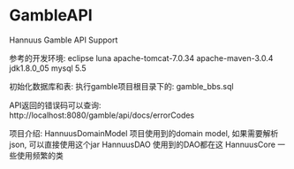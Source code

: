 # GambleAPI
Hannuus Gamble API Support

参考的开发环境:
eclipse luna
apache-tomcat-7.0.34
apache-maven-3.0.4
jdk1.8.0_05
mysql 5.5


初始化数据库和表: 执行gamble项目根目录下的: gamble_bbs.sql

API返回的错误码可以查询:
http://localhost:8080/gamble/api/docs/errorCodes


项目介绍:
HannuusDomainModel  项目使用到的domain model, 如果需要解析json, 可以直接使用这个jar
HannuusDAO 使用到的DAO都在这
HannuusCore 一些使用频繁的类
